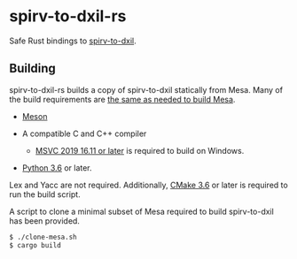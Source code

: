 # spirv-to-dxil-rs

Safe Rust bindings to [spirv-to-dxil](https://gitlab.freedesktop.org/mesa/mesa/-/blob/main/src/microsoft/spirv_to_dxil/spirv_to_dxil.h).

## Building

spirv-to-dxil-rs builds a copy of spirv-to-dxil statically from Mesa. Many of the build requirements are [the same as needed to build Mesa](https://docs.mesa3d.org/install.html).

* [Meson](https://mesonbuild.com/)
* A compatible C and C++ compiler
  * [MSVC 2019 16.11 or later](https://docs.mesa3d.org/install.html) is required to build on Windows.

* [Python 3.6](https://www.python.org/) or later.

Lex and Yacc are not required. Additionally, [CMake 3.6](https://cmake.org/) or later is required to run the build script.

A script to clone a minimal subset of Mesa required to build spirv-to-dxil has been provided.

```bash
$ ./clone-mesa.sh
$ cargo build
```

